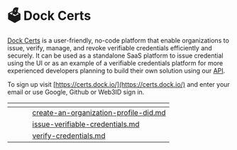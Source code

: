 # 🗳 Dock Certs

[Dock Certs](https://certs.dock.io/) is a user-friendly, no-code platform that enable organizations to issue, verify, manage, and revoke verifiable credentials efficiently and securely. It can be used as a standalone SaaS platform to issue credential using the UI or as an example of a verifiable credentials platform for more experienced developers planning to build their own solution using our [API](../developer-documentation/dock-api/).

To sign up visit [https://certs.dock.io/](https://certs.dock.io/) and enter your email or use Google, Github or Web3ID sign in.

<table data-view="cards"><thead><tr><th></th><th></th><th></th><th data-hidden data-card-target data-type="content-ref"></th></tr></thead><tbody><tr><td></td><td></td><td></td><td><a href="create-an-organization-profile-did.md">create-an-organization-profile-did.md</a></td></tr><tr><td></td><td></td><td></td><td><a href="issue-verifiable-credentials.md">issue-verifiable-credentials.md</a></td></tr><tr><td></td><td></td><td></td><td><a href="verify-credentials.md">verify-credentials.md</a></td></tr></tbody></table>

